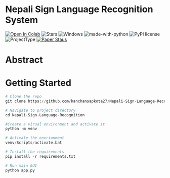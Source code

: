 # Nepali Sign Language Recognition System

[![Open In Colab](https://colab.research.google.com/assets/colab-badge.svg)](https://colab.research.google.com/github/kanchansapkota27/Nepali-Sign-Language-Recognition/)
![Stars](https://img.shields.io/github/stars/kanchansapkota27/Nepali-Sign-Language-Recognition?style=social)
![Windows](https://svgshare.com/i/ZhY.svg)
![made-with-python](https://img.shields.io/badge/Made%20with-Python-1f425f.svg)
![PyPI license](https://img.shields.io/pypi/l/ansicolortags.svg)
![ProjectType](https://img.shields.io/badge/ProjectType-University-blue)
[![Paper Staus](https://img.shields.io/badge/PaperStatus-InPublication-blueviolet)](https://www.appleacademicpress.com/machine-learning-algorithms-in-security-analytics-applications-principles-and-practices/9781774912393)

# Abstract



# Getting Started

```python
# Clone the repo
git clone https://github.com/kanchansapkota27/Nepali-Sign-Language-Recognition.git
```

```python
# Navigate to project directory
cd Nepali-Sign-Language-Recognition
```
```python
#Create a virual environment and activate it
python -m venv
```

```python
# Activate the envrionment
venv/Scripts/activate.bat
```

```python
# Install the requirements
pip install -r requirements.txt
```

```python
# Run main GUI
python app.py 
```
